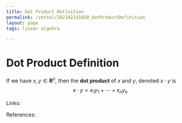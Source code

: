 ```yaml
---
title: Dot Product Definition
permalink: /zettel/202102141650_dotProductDefinition
layout: page
tags: linear algebra

---
```

# Dot Product Definition

If we have $x, y \in \mathbf{R}^n$, then the **dot product** of $x$ and $y$, denoted $x \cdot y$ is 
$$
x \cdot y = x_1 y_1 + \cdots + x_n y_n
$$

Links: 

References: 

